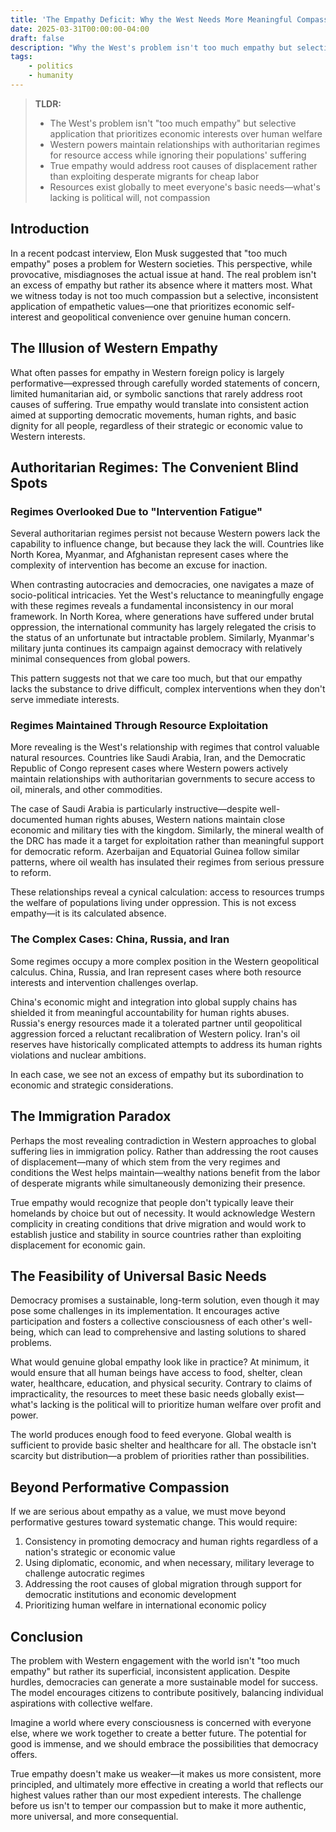 ```yaml
---
title: 'The Empathy Deficit: Why the West Needs More Meaningful Compassion, Not Less'
date: 2025-03-31T00:00:00-04:00
draft: false
description: "Why the West's problem isn't too much empathy but selective application. How genuine compassion could address root causes instead of exploiting migration for cheap labor."
tags:
    - politics
    - humanity
---
```


> **TLDR:**
> - The West's problem isn't "too much empathy" but selective application that prioritizes economic interests over human welfare
> - Western powers maintain relationships with authoritarian regimes for resource access while ignoring their populations' suffering
> - True empathy would address root causes of displacement rather than exploiting desperate migrants for cheap labor
> - Resources exist globally to meet everyone's basic needs—what's lacking is political will, not compassion

## Introduction

In a recent podcast interview, Elon Musk suggested that "too much empathy" poses a problem for Western societies. This perspective, while provocative, misdiagnoses the actual issue at hand. The real problem isn't an excess of empathy but rather its absence where it matters most. What we witness today is not too much compassion but a selective, inconsistent application of empathetic values—one that prioritizes economic self-interest and geopolitical convenience over genuine human concern.

## The Illusion of Western Empathy

What often passes for empathy in Western foreign policy is largely performative—expressed through carefully worded statements of concern, limited humanitarian aid, or symbolic sanctions that rarely address root causes of suffering. True empathy would translate into consistent action aimed at supporting democratic movements, human rights, and basic dignity for all people, regardless of their strategic or economic value to Western interests.

## Authoritarian Regimes: The Convenient Blind Spots

### Regimes Overlooked Due to "Intervention Fatigue"

Several authoritarian regimes persist not because Western powers lack the capability to influence change, but because they lack the will. Countries like North Korea, Myanmar, and Afghanistan represent cases where the complexity of intervention has become an excuse for inaction.

When contrasting autocracies and democracies, one navigates a maze of socio-political intricacies. Yet the West's reluctance to meaningfully engage with these regimes reveals a fundamental inconsistency in our moral framework. In North Korea, where generations have suffered under brutal oppression, the international community has largely relegated the crisis to the status of an unfortunate but intractable problem. Similarly, Myanmar's military junta continues its campaign against democracy with relatively minimal consequences from global powers. 

This pattern suggests not that we care too much, but that our empathy lacks the substance to drive difficult, complex interventions when they don't serve immediate interests.

### Regimes Maintained Through Resource Exploitation

More revealing is the West's relationship with regimes that control valuable natural resources. Countries like Saudi Arabia, Iran, and the Democratic Republic of Congo represent cases where Western powers actively maintain relationships with authoritarian governments to secure access to oil, minerals, and other commodities.

The case of Saudi Arabia is particularly instructive—despite well-documented human rights abuses, Western nations maintain close economic and military ties with the kingdom. Similarly, the mineral wealth of the DRC has made it a target for exploitation rather than meaningful support for democratic reform. Azerbaijan and Equatorial Guinea follow similar patterns, where oil wealth has insulated their regimes from serious pressure to reform.

These relationships reveal a cynical calculation: access to resources trumps the welfare of populations living under oppression. This is not excess empathy—it is its calculated absence.

### The Complex Cases: China, Russia, and Iran

Some regimes occupy a more complex position in the Western geopolitical calculus. China, Russia, and Iran represent cases where both resource interests and intervention challenges overlap.

China's economic might and integration into global supply chains has shielded it from meaningful accountability for human rights abuses. Russia's energy resources made it a tolerated partner until geopolitical aggression forced a reluctant recalibration of Western policy. Iran's oil reserves have historically complicated attempts to address its human rights violations and nuclear ambitions.

In each case, we see not an excess of empathy but its subordination to economic and strategic considerations.

## The Immigration Paradox

Perhaps the most revealing contradiction in Western approaches to global suffering lies in immigration policy. Rather than addressing the root causes of displacement—many of which stem from the very regimes and conditions the West helps maintain—wealthy nations benefit from the labor of desperate migrants while simultaneously demonizing their presence.

True empathy would recognize that people don't typically leave their homelands by choice but out of necessity. It would acknowledge Western complicity in creating conditions that drive migration and would work to establish justice and stability in source countries rather than exploiting displacement for economic gain.

## The Feasibility of Universal Basic Needs

Democracy promises a sustainable, long-term solution, even though it may pose some challenges in its implementation. It encourages active participation and fosters a collective consciousness of each other's well-being, which can lead to comprehensive and lasting solutions to shared problems.

What would genuine global empathy look like in practice? At minimum, it would ensure that all human beings have access to food, shelter, clean water, healthcare, education, and physical security. Contrary to claims of impracticality, the resources to meet these basic needs globally exist—what's lacking is the political will to prioritize human welfare over profit and power.

The world produces enough food to feed everyone. Global wealth is sufficient to provide basic shelter and healthcare for all. The obstacle isn't scarcity but distribution—a problem of priorities rather than possibilities.

## Beyond Performative Compassion

If we are serious about empathy as a value, we must move beyond performative gestures toward systematic change. This would require:

1. Consistency in promoting democracy and human rights regardless of a nation's strategic or economic value
2. Using diplomatic, economic, and when necessary, military leverage to challenge autocratic regimes
3. Addressing the root causes of global migration through support for democratic institutions and economic development
4. Prioritizing human welfare in international economic policy

## Conclusion

The problem with Western engagement with the world isn't "too much empathy" but rather its superficial, inconsistent application. Despite hurdles, democracies can generate a more sustainable model for success. The model encourages citizens to contribute positively, balancing individual aspirations with collective welfare.

Imagine a world where every consciousness is concerned with everyone else, where we work together to create a better future. The potential for good is immense, and we should embrace the possibilities that democracy offers.

True empathy doesn't make us weaker—it makes us more consistent, more principled, and ultimately more effective in creating a world that reflects our highest values rather than our most expedient interests. The challenge before us isn't to temper our compassion but to make it more authentic, more universal, and more consequential.
